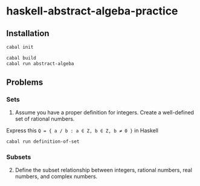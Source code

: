 # haskell-abstract-algeba-practice

## Installation

```bash
cabal init
``` 

```bash
cabal build
cabal run abstract-algeba
``` 

## Problems

### Sets

1. Assume you have a proper definition for integers. Create a well-defined set of rational numbers.

Express this `Q = { a / b : a ∈ Z, b ∈ Z, b ≠ 0 }` in Haskell

```bash
cabal run definition-of-set
```

### Subsets

2. Define the subset relationship between integers, rational numbers, real numbers, and complex numbers.